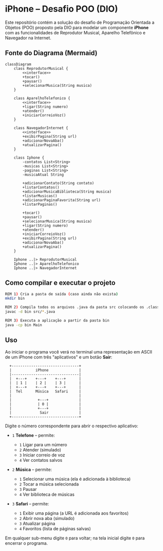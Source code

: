 # iPhone – Desafio POO (DIO)

Este repositório contém a solução do desafio de Programação Orientada a Objetos (POO) proposto pela DIO para modelar um componente **iPhone** com as funcionalidades de Reprodutor Musical, Aparelho Telefônico e Navegador na Internet.

## Fonte do Diagrama (Mermaid)

```mermaid
classDiagram
    class ReprodutorMusical {
        <<interface>>
        +tocar()
        +pausar()
        +selecionarMusica(String musica)
    }

    class AparelhoTelefonico {
        <<interface>>
        +ligar(String numero)
        +atender()
        +iniciarCorreioVoz()
    }

    class NavegadorInternet {
        <<interface>>
        +exibirPagina(String url)
        +adicionarNovaAba()
        +atualizarPagina()
    }

    class Iphone {
        -contatos List<String>
        -musicas List<String>
        -paginas List<String>
        -musicaAtual String

        +adicionarContato(String contato)
        +listarContatos()
        +adicionarMusicaBiblioteca(String musica)
        +listarMusicas()
        +adicionarPaginaFavorita(String url)
        +listarPaginas()

        +tocar()
        +pausar()
        +selecionarMusica(String musica)
        +ligar(String numero)
        +atender()
        +iniciarCorreioVoz()
        +exibirPagina(String url)
        +adicionarNovaAba()
        +atualizarPagina()
    }

    Iphone ..|> ReprodutorMusical
    Iphone ..|> AparelhoTelefonico
    Iphone ..|> NavegadorInternet
```

## Como compilar e executar o projeto
```bash
REM 1) Cria a pasta de saída (caso ainda não exista)
mkdir bin

REM 2) Compila todos os arquivos .java da pasta src colocando os .class em bin
javac -d bin src/*.java

REM 3) Executa a aplicação a partir da pasta bin
java -cp bin Main
```

## Uso

Ao iniciar o programa você verá no terminal uma representação em ASCII de um iPhone com três "aplicativos" e um botão **Sair**:

```
  +-------------------------------+
  |           iPhone              |
  |-------------------------------|
  |  +---+    +---+    +---+      |
  |  | 1 |    | 2 |    | 3 |      |
  |  +---+    +---+    +---+      |
  |  Tel      Música   Safari     |
  |                               |
  |            +---+              |
  |            | 0 |              |
  |            +---+              |
  |             Sair              |
  +-------------------------------+
```

Digite o número correspondente para abrir o respectivo aplicativo:

* `1` **Telefone** – permite:
  * `1` Ligar para um número
  * `2` Atender (simulado)
  * `3` Iniciar correio de voz
  * `4` Ver contatos salvos

* `2` **Música** – permite:
  * `1` Selecionar uma música (ela é adicionada à biblioteca)
  * `2` Tocar a música selecionada
  * `3` Pausar
  * `4` Ver biblioteca de músicas

* `3` **Safari** – permite:
  * `1` Exibir uma página (a URL é adicionada aos favoritos)
  * `2` Abrir nova aba (simulado)
  * `3` Atualizar página
  * `4` Favoritos (lista de páginas salvas)

Em qualquer sub-menu digite `0` para voltar; na tela inicial digite `0` para encerrar o programa.